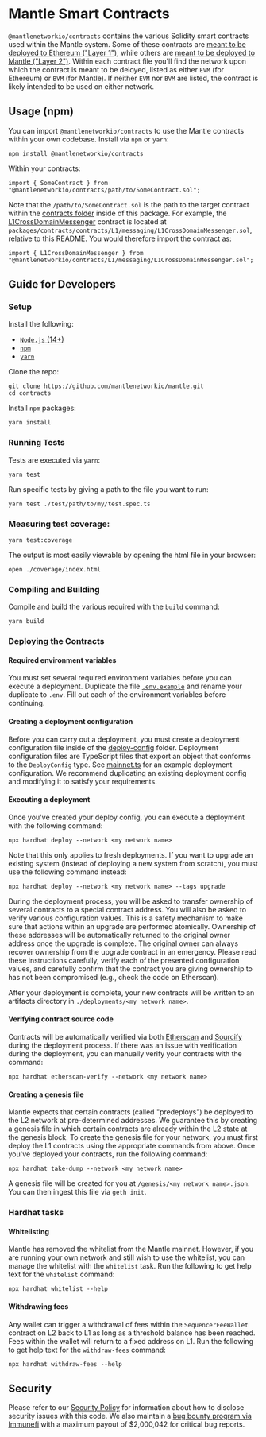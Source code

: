 # Mantle Smart Contracts

`@mantlenetworkio/contracts` contains the various Solidity smart contracts used within the Mantle system.
Some of these contracts are [meant to be deployed to Ethereum ("Layer 1")](https://github.com/mantlenetworkio/mantle/tree/main/packages/contracts/contracts/L1), while others are [meant to be deployed to Mantle ("Layer 2")](https://github.com/mantlenetworkio/mantle/tree/main/packages/contracts/contracts/L2).
Within each contract file you'll find the network upon which the contract is meant to be deloyed, listed as either `EVM` (for Ethereum) or `BVM` (for Mantle).
If neither `EVM` nor `BVM` are listed, the contract is likely intended to be used on either network.

## Usage (npm)

You can import `@mantlenetworkio/contracts` to use the Mantle contracts within your own codebase.
Install via `npm` or `yarn`:

```shell
npm install @mantlenetworkio/contracts
```

Within your contracts:

```solidity
import { SomeContract } from "@mantlenetworkio/contracts/path/to/SomeContract.sol";
```

Note that the `/path/to/SomeContract.sol` is the path to the target contract within the [contracts folder](https://github.com/mantlenetworkio/mantle/tree/main/packages/contracts/contracts) inside of this package.
For example, the [L1CrossDomainMessenger](https://github.com/mantlenetworkio/mantle/blob/main/packages/contracts/contracts/L1/messaging/L1CrossDomainMessenger.sol) contract is located at `packages/contracts/contracts/L1/messaging/L1CrossDomainMessenger.sol`, relative to this README.
You would therefore import the contract as:


```solidity
import { L1CrossDomainMessenger } from "@mantlenetworkio/contracts/L1/messaging/L1CrossDomainMessenger.sol";
```

## Guide for Developers

### Setup

Install the following:
- [`Node.js` (14+)](https://nodejs.org/en/)
- [`npm`](https://www.npmjs.com/get-npm)
- [`yarn`](https://classic.yarnpkg.com/en/docs/install/)

Clone the repo:

```shell
git clone https://github.com/mantlenetworkio/mantle.git
cd contracts
```

Install `npm` packages:

```shell
yarn install
```

### Running Tests

Tests are executed via `yarn`:

```shell
yarn test
```

Run specific tests by giving a path to the file you want to run:

```shell
yarn test ./test/path/to/my/test.spec.ts
```

### Measuring test coverage:

```shell
yarn test:coverage
```

The output is most easily viewable by opening the html file in your browser:

```shell
open ./coverage/index.html
```

### Compiling and Building

Compile and build the various required with the `build` command:

```shell
yarn build
```

### Deploying the Contracts

#### Required environment variables

You must set several required environment variables before you can execute a deployment.
Duplicate the file [`.env.example`](./.env.example) and rename your duplicate to `.env`.
Fill out each of the environment variables before continuing.

#### Creating a deployment configuration

Before you can carry out a deployment, you must create a deployment configuration file inside of the [deploy-config](./deploy-config/) folder.
Deployment configuration files are TypeScript files that export an object that conforms to the `DeployConfig` type.
See [mainnet.ts](./deploy-config/mainnet.ts) for an example deployment configuration.
We recommend duplicating an existing deployment config and modifying it to satisfy your requirements.

#### Executing a deployment

Once you've created your deploy config, you can execute a deployment with the following command:

```
npx hardhat deploy --network <my network name>
```

Note that this only applies to fresh deployments.
If you want to upgrade an existing system (instead of deploying a new system from scratch), you must use the following command instead:

```
npx hardhat deploy --network <my network name> --tags upgrade
```

During the deployment process, you will be asked to transfer ownership of several contracts to a special contract address.
You will also be asked to verify various configuration values.
This is a safety mechanism to make sure that actions within an upgrade are performed atomically.
Ownership of these addresses will be automatically returned to the original owner address once the upgrade is complete.
The original owner can always recover ownership from the upgrade contract in an emergency.
Please read these instructions carefully, verify each of the presented configuration values, and carefully confirm that the contract you are giving ownership to has not been compromised (e.g., check the code on Etherscan).

After your deployment is complete, your new contracts will be written to an artifacts directory in `./deployments/<my network name>`.

#### Verifying contract source code

Contracts will be automatically verified via both [Etherscan](https://etherscan.io) and [Sourcify](https://sourcify.dev/) during the deployment process.
If there was an issue with verification during the deployment, you can manually verify your contracts with the command:

```
npx hardhat etherscan-verify --network <my network name>
```

#### Creating a genesis file

Mantle expects that certain contracts (called "predeploys") be deployed to the L2 network at pre-determined addresses.
We guarantee this by creating a genesis file in which certain contracts are already within the L2 state at the genesis block.
To create the genesis file for your network, you must first deploy the L1 contracts using the appropriate commands from above.
Once you've deployed your contracts, run the following command:

```
npx hardhat take-dump --network <my network name>
```

A genesis file will be created for you at `/genesis/<my network name>.json`.
You can then ingest this file via `geth init`.

### Hardhat tasks

#### Whitelisting

Mantle has removed the whitelist from the Mantle mainnet.
However, if you are running your own network and still wish to use the whitelist, you can manage the whitelist with the `whitelist` task.
Run the following to get help text for the `whitelist` command:

```
npx hardhat whitelist --help
```

#### Withdrawing fees

Any wallet can trigger a withdrawal of fees within the `SequencerFeeWallet` contract on L2 back to L1 as long as a threshold balance has been reached.
Fees within the wallet will return to a fixed address on L1.
Run the following to get help text for the `withdraw-fees` command:

```
npx hardhat withdraw-fees --help
```

## Security
Please refer to our [Security Policy](https://github.com/mantlenetworkio/.github/security/policy) for information about how to disclose security issues with this code.
We also maintain a [bug bounty program via Immunefi](https://immunefi.com/bounty/mantle/) with a maximum payout of $2,000,042 for critical bug reports.
